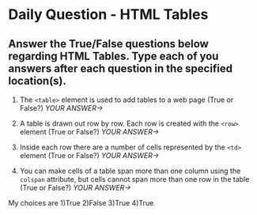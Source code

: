 # Daily Question - HTML Tables

## Answer the True/False questions below regarding HTML Tables. Type each of you answers after each question in the specified location(s).

1. The ```<table>``` element is used to add tables to a web page (True or False?) *YOUR ANSWER->*

2. A table is drawn out row by row. Each row is created with the ```<row>``` element (True or False?) *YOUR ANSWER->*

3. Inside each row there are a number of cells represented by the ```<td>``` element (True or False?) *YOUR ANSWER->* 

4. You can make cells of a table span more than one column using the ```colspan``` attribute, but cells cannot span more than
one row in the table (True or False?) *YOUR ANSWER->*

My choices are
1)True
2)False
3)True
4)True
